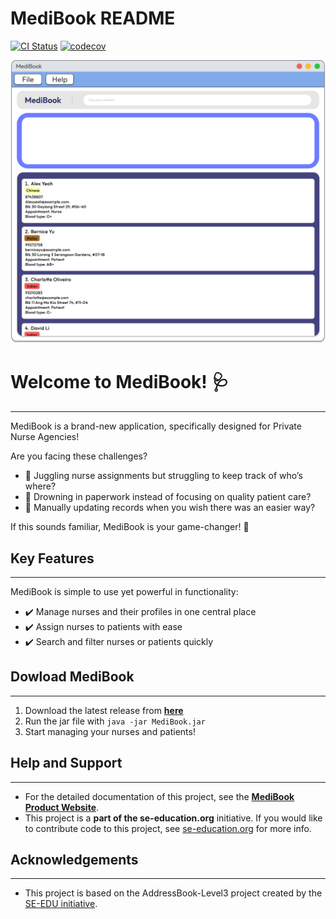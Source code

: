 # MediBook README

[![CI Status](https://github.com/se-edu/addressbook-level3/workflows/Java%20CI/badge.svg)](https://github.com/AY2425S2-CS2103T-T13-2/tp/actions) [![codecov](https://codecov.io/gh/se-edu/addressbook-level3/branch/master/graph/badge.svg)](https://codecov.io/gh/se-edu/addressbook-level3)

![Ui](docs/images/Ui.png)

# Welcome to MediBook! 🩺

---

MediBook is a brand-new application, specifically designed for Private Nurse Agencies!

Are you facing these challenges?
- 💼 Juggling nurse assignments but struggling to keep track of who’s where?
- 📑 Drowning in paperwork instead of focusing on quality patient care?
- 🔄 Manually updating records when you wish there was an easier way?

If this sounds familiar, MediBook is your game-changer! 🚀

## Key Features

---

MediBook is simple to use yet powerful in functionality:
- ✔️ Manage nurses and their profiles in one central place
- ✔️ Assign nurses to patients with ease
- ✔️ Search and filter nurses or patients quickly

## Dowload MediBook

---

1. Download the latest release from **[here](https://github.com/AY2425S2-CS2103T-T13-2/tp)**
2. Run the jar file with `java -jar MediBook.jar`
3. Start managing your nurses and patients!

## Help and Support

---

* For the detailed documentation of this project, see the **[MediBook Product Website](https://ay2425s2-cs2103t-t13-2.github.io/tp/)**.
* This project is a **part of the se-education.org** initiative. If you would like to contribute code to this project, see [se-education.org](https://se-education.org/#contributing-to-se-edu) for more info.

## Acknowledgements

---

* This project is based on the AddressBook-Level3 project created by the [SE-EDU initiative](https://se-education.org).

